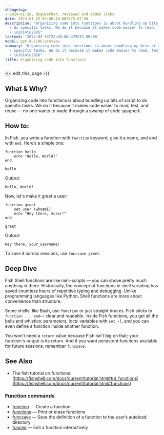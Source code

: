 ```yaml
---
changelog:
- 2024-01-28, dogweather, reviewed and added links
date: 2024-01-25 03:00:10.607473-07:00
description: "Organizing code into functions is about bundling up bits of script to\
  \ do specific tasks. We do it because it makes code easier to read, test, and reuse\
  \ \u2014\u2026"
lastmod: '2024-03-13T22:45:00.479513-06:00'
model: gpt-4-1106-preview
summary: "Organizing code into functions is about bundling up bits of script to do\
  \ specific tasks. We do it because it makes code easier to read, test, and reuse\
  \ \u2014\u2026"
title: Organizing code into functions
---
```


{{< edit_this_page >}}

## What & Why?
Organizing code into functions is about bundling up bits of script to do specific tasks. We do it because it makes code easier to read, test, and reuse — no one wants to wade through a swamp of code spaghetti.

## How to:
In Fish, you write a function with `function` keyword, give it a name, and end with `end`. Here’s a simple one:

```fish
function hello
    echo "Hello, World!"
end

hello
```

Output:
```
Hello, World!
```

Now, let's make it greet a user:

```fish
function greet
    set user (whoami)
    echo "Hey there, $user!"
end

greet
```

Output:
```
Hey there, your_username!
```

To save it across sessions, use `funcsave greet`.

## Deep Dive
Fish Shell functions are like mini-scripts — you can shove pretty much anything in there. Historically, the concept of functions in shell scripting has saved countless hours of repetitive typing and debugging. Unlike programming languages like Python, Shell functions are more about convenience than structure.

Some shells, like Bash, use `function` or just straight braces. Fish sticks to `function ... end`— clear and readable. Inside Fish functions, you get all the bells and whistles: parameters, local variables with `set -l`, and you can even define a function inside another function.

You won't need a `return` value because Fish isn't big on that; your function's output is its return. And if you want persistent functions available for future sessions, remember `funcsave`.

## See Also

- The fish tutorial on functions: [https://fishshell.com/docs/current/tutorial.html#tut_functions](https://fishshell.com/docs/current/tutorial.html#functions)

### Function commands

- [function](https://fishshell.com/docs/current/cmds/function.html) — Create a function
- [functions](https://fishshell.com/docs/current/cmds/functions.html) — Print or erase functions
- [funcsave](https://fishshell.com/docs/current/cmds/funcsave.html) — Save the definition of a function to the user’s autoload directory
- [funced](https://fishshell.com/docs/current/cmds/funced.html) — Edit a function interactively
